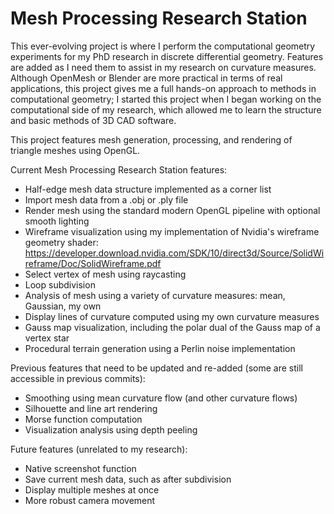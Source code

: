 # Mesh Processing Research Station

This ever-evolving project is where I perform the computational geometry experiments for my PhD research in discrete differential geometry.
Features are added as I need them to assist in my research on curvature measures.
Although OpenMesh or Blender are more practical in terms of real applications, this project gives me a full hands-on approach to methods in computational geometry;
I started this project when I began working on the computational side of my research, which allowed me to learn the structure and basic methods of 3D CAD software.

This project features mesh generation, processing, and rendering of triangle meshes using OpenGL. 

Current Mesh Processing Research Station features:
* Half-edge mesh data structure implemented as a corner list
* Import mesh data from a .obj or .ply file
* Render mesh using the standard modern OpenGL pipeline with optional smooth lighting
* Wireframe visualization using my implementation of Nvidia's wireframe geometry shader: https://developer.download.nvidia.com/SDK/10/direct3d/Source/SolidWireframe/Doc/SolidWireframe.pdf
* Select vertex of mesh using raycasting
* Loop subdivision 
* Analysis of mesh using a variety of curvature measures: mean, Gaussian, my own
* Display lines of curvature computed using my own curvature measures
* Gauss map visualization, including the polar dual of the Gauss map of a vertex star
* Procedural terrain generation using a Perlin noise implementation

Previous features that need to be updated and re-added (some are still accessible in previous commits):
* Smoothing using mean curvature flow (and other curvature flows)
* Silhouette and line art rendering
* Morse function computation
* Visualization analysis using depth peeling

Future features (unrelated to my research):
* Native screenshot function
* Save current mesh data, such as after subdivision
* Display multiple meshes at once
* More robust camera movement

